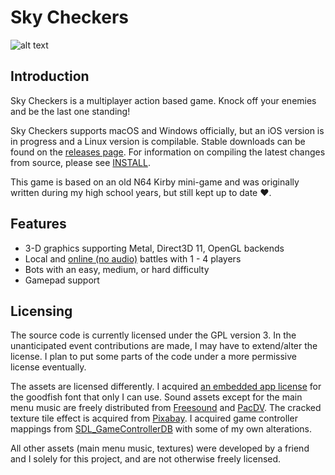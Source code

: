 # Sky Checkers

![alt text](https://zgcoder.net/software/skycheckers/images/playing-thumb.png "A screen-shot of Sky Checker's game-play")

## Introduction
Sky Checkers is a multiplayer action based game. Knock off your enemies and be the last one standing!

Sky Checkers supports macOS and Windows officially, but an iOS version is in progress and a Linux version is compilable. Stable downloads can be found on the [releases page](https://github.com/zorgiepoo/Sky-Checkers/releases). For information on compiling the latest changes from source, please see [INSTALL](INSTALL).

This game is based on an old N64 Kirby mini-game and was originally written during my high school years, but still kept up to date ❤️.

## Features

* 3-D graphics supporting Metal, Direct3D 11, OpenGL backends
* Local and [online (no audio)](https://zgcoder.net/zfw/skycheckers_play_no_audio.mov) battles with 1 - 4 players
* Bots with an easy, medium, or hard difficulty
* Gamepad support

## Licensing

The source code is currently licensed under the GPL version 3. In the unanticipated event contributions are made, I may have to extend/alter the license. I plan to put some parts of the code under a more permissive license eventually.

The assets are licensed differently. I acquired [an embedded app license](http://typodermicfonts.com/goodfish/) for the goodfish font that only I can use. Sound assets except for the main menu music are freely distributed from [Freesound](https://freesound.org) and [PacDV](http://www.pacdv.com/sounds/). The cracked texture tile effect is acquired from [Pixabay](https://pixabay.com/illustrations/cracked-texture-overlay-distressed-1975573/). I acquired game controller mappings from [SDL_GameControllerDB](https://github.com/gabomdq/SDL_GameControllerDB) with some of my own alterations.

All other assets (main menu music, textures) were developed by a friend and I solely for this project, and are not otherwise freely licensed.
